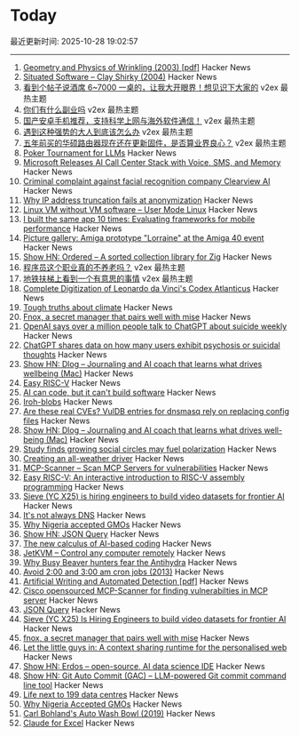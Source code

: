 # Today

最近更新时间: 2025-10-28 19:02:57

--- 
1. [Geometry and Physics of Wrinkling (2003) [pdf]](https://softmath.seas.harvard.edu/wp-content/uploads/2019/10/2003-03.pdf) Hacker News
2. [Situated Software – Clay Shirky (2004)](http://shirky.com/essays/situated-software/) Hacker News
3. [看到个帖子说酒席 6~7000 一桌的，让我大开眼界！想见识下大家的](https://www.v2ex.com/t/1168928) v2ex 最热主题
4. [你们有什么副业吗](https://www.v2ex.com/t/1168877) v2ex 最热主题
5. [国产安卓手机推荐，支持科学上网与海外软件通信！](https://www.v2ex.com/t/1168796) v2ex 最热主题
6. [遇到这种强势的大人到底该怎么办](https://www.v2ex.com/t/1168872) v2ex 最热主题
7. [五年前买的华硕路由器现在还在更新固件，是否算业界良心？](https://www.v2ex.com/t/1168788) v2ex 最热主题
8. [Poker Tournament for LLMs](https://pokerbattle.ai/event) Hacker News
9. [Microsoft Releases AI Call Center Stack with Voice, SMS, and Memory](https://github.com/microsoft/call-center-ai) Hacker News
10. [Criminal complaint against facial recognition company Clearview AI](https://noyb.eu/en/criminal-complaint-against-facial-recognition-company-clearview-ai) Hacker News
11. [Why IP address truncation fails at anonymization](https://00f.net/2025/10/27/ip-anonymization/) Hacker News
12. [Linux VM without VM software – User Mode Linux](https://popovicu.com/posts/linux-vm-without-vm-software-user-mode/) Hacker News
13. [I built the same app 10 times: Evaluating frameworks for mobile performance](https://www.lorenstew.art/blog/10-kanban-boards/) Hacker News
14. [Picture gallery: Amiga prototype "Lorraine" at the Amiga 40 event](https://www.amiga-news.de/en/news/AN-2025-10-00110-EN.html) Hacker News
15. [Show HN: Ordered – A sorted collection library for Zig](https://news.ycombinator.com/item?id=45729457) Hacker News
16. [程序员这个职业真的不养老吗？](https://www.v2ex.com/t/1168799) v2ex 最热主题
17. [地铁扶梯上看到一个有意思的事情](https://www.v2ex.com/t/1168795) v2ex 最热主题
18. [Complete Digitization of Leonardo da Vinci's Codex Atlanticus](https://www.openculture.com/2025/10/digitization-of-leonardo-da-vincis-codex-atlanticus.html) Hacker News
19. [Tough truths about climate](https://www.gatesnotes.com/home/home-page-topic/reader/three-tough-truths-about-climate) Hacker News
20. [Fnox, a secret manager that pairs well with mise](https://github.com/jdx/mise/discussions/6779) Hacker News
21. [OpenAI says over a million people talk to ChatGPT about suicide weekly](https://techcrunch.com/2025/10/27/openai-says-over-a-million-people-talk-to-chatgpt-about-suicide-weekly/) Hacker News
22. [ChatGPT shares data on how many users exhibit psychosis or suicidal thoughts](https://www.bbc.com/news/articles/c5yd90g0q43o) Hacker News
23. [Show HN: Dlog – Journaling and AI coach that learns what drives wellbeing (Mac)](https://dlog.pro/) Hacker News
24. [Easy RISC-V](https://dramforever.github.io/easyriscv/) Hacker News
25. [AI can code, but it can't build software](https://bytesauna.com/post/coding-vs-software-engineering) Hacker News
26. [Iroh-blobs](https://www.iroh.computer/blog/iroh-blobs-0-95-new-features) Hacker News
27. [Are these real CVEs? VulDB entries for dnsmasq rely on replacing config files](https://seclists.org/oss-sec/2025/q4/79) Hacker News
28. [Show HN: Dlog – Journaling and AI coach that learns what drives well-being (Mac)](https://dlog.pro/) Hacker News
29. [Study finds growing social circles may fuel polarization](https://phys.org/news/2025-10-friends-division-social-circles-fuel.html) Hacker News
30. [Creating an all-weather driver](https://waymo.com/blog/2025/10/creating-an-all-weather-driver) Hacker News
31. [MCP-Scanner – Scan MCP Servers for vulnerabilities](https://github.com/cisco-ai-defense/mcp-scanner) Hacker News
32. [Easy RISC-V: An interactive introduction to RISC-V assembly programming](https://dramforever.github.io/easyriscv/) Hacker News
33. [Sieve (YC X25) is hiring engineers to build video datasets for frontier AI](https://www.sievedata.com/) Hacker News
34. [It's not always DNS](https://notes.pault.ag/its-not-always-dns/) Hacker News
35. [Why Nigeria accepted GMOs](https://www.asimov.press/p/nigeria-crops) Hacker News
36. [Show HN: JSON Query](https://jsonquerylang.org/) Hacker News
37. [The new calculus of AI-based coding](https://blog.joemag.dev/2025/10/the-new-calculus-of-ai-based-coding.html) Hacker News
38. [JetKVM – Control any computer remotely](https://jetkvm.com/) Hacker News
39. [Why Busy Beaver hunters fear the Antihydra](https://benbrubaker.com/why-busy-beaver-hunters-fear-the-antihydra/) Hacker News
40. [Avoid 2:00 and 3:00 am cron jobs (2013)](https://www.endpointdev.com/blog/2013/04/avoid-200-and-300-am-cron-jobs/) Hacker News
41. [Artificial Writing and Automated Detection [pdf]](https://www.nber.org/system/files/working_papers/w34223/w34223.pdf) Hacker News
42. [Cisco opensourced MCP-Scanner for finding vulnerabilties in MCP server](https://github.com/cisco-ai-defense/mcp-scanner) Hacker News
43. [JSON Query](https://jsonquerylang.org/) Hacker News
44. [Sieve (YC X25) Is Hiring Engineers to build video datasets for frontier AI](https://www.sievedata.com/) Hacker News
45. [fnox, a secret manager that pairs well with mise](https://github.com/jdx/mise/discussions/6779) Hacker News
46. [Let the little guys in: A context sharing runtime for the personalised web](https://arjun.md/little-guys) Hacker News
47. [Show HN: Erdos – open-source, AI data science IDE](https://www.lotas.ai/erdos) Hacker News
48. [Show HN: Git Auto Commit (GAC) – LLM-powered Git commit command line tool](https://github.com/cellwebb/gac) Hacker News
49. [Life next to 199 data centres](https://www.bbc.com/news/articles/c93dnnxewdvo) Hacker News
50. [Why Nigeria Accepted GMOs](https://www.asimov.press/p/nigeria-crops) Hacker News
51. [Carl Bohland's Auto Wash Bowl (2019)](https://www.vintag.es/2019/12/the-auto-wash-bowl.html) Hacker News
52. [Claude for Excel](https://www.claude.com/claude-for-excel) Hacker News
